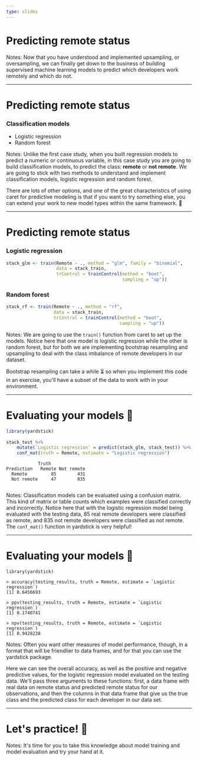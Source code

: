 ```yaml
---
type: slides
---
```


# Predicting remote status

Notes: Now that you have understood and implemented upsampling, or oversampling, we can finally get down to the business of building supervised machine learning models to predict which developers work remotely and which do not.

---

# Predicting remote status

### Classification models

- Logistic regression
- Random forest

Notes: Unlike the first case study, when you built regression models to predict a numeric or continuous variable, in this case study you are going to build classification models, to predict the class: **remote** or **not remote**. We are going to stick with two methods to understand and implement classification models, logistic regression and random forest. 

There are lots of other options, and one of the great characteristics of using caret for predictive modeling is that if you want to try something else, you can extend your work to new model types within the same framework. 💁

---

# Predicting remote status

### Logistic regression

```r
stack_glm <- train(Remote ~ ., method = "glm", family = "binomial",
                   data = stack_train,
                   trControl = trainControl(method = "boot",
                                            sampling = "up"))
```

### Random forest

```r
stack_rf <- train(Remote ~ ., method = "rf", 
                  data = stack_train,
                  trControl = trainControl(method = "boot",
                                           sampling = "up"))
```


Notes: We are going to use the `train()` function from caret to set up the models. Notice here that one model is logistic regression while the other is random forest, but for both we are implementing bootstrap resampling and upsampling to deal with the class imbalance of remote developers in our dataset.

Bootstrap resampling can take a while ⏳ so when you implement this code in an exercise, you'll have a subset of the data to work with in your environment.

---

# Evaluating your models 📏
  
```r
library(yardstick)
 
stack_test %>%
    mutate(`Logistic regression` = predict(stack_glm, stack_test)) %>%
    conf_mat(truth = Remote, estimate = "Logistic regression")
```

```out
            Truth
Prediction   Remote Not remote
  Remote         85        431
  Not remote     47        835
   
```

Notes: Classification models can be evaluated using a confusion matrix. This kind of matrix or table counts which examples were classified correctly and incorrectly. Notice here that with the logistic regression model being evaluated with the testing data, 85 real remote developers were classified as remote, and 835 not remote developers were classified as not remote. The `conf_mat()` function in yardstick is very helpful!

---

# Evaluating your models 📏

```out
library(yardstick)

> accuracy(testing_results, truth = Remote, estimate = `Logistic regression`)
[1] 0.6456693

> ppv(testing_results, truth = Remote, estimate = `Logistic regression`)
[1] 0.1740741

> npv(testing_results, truth = Remote, estimate = `Logistic regression`)
[1] 0.9428238
```

Notes: Often you want other measures of model performance, though, in a format that will be friendlier to data frames, and for that you can use the yardstick package. 

Here we can see the overall accuracy, as well as the positive and negative predictive values, for the logistic regression model evaluated on the testing data. We'll pass three arguments to these functions: first, a data frame with real data on remote status and predicted remote status for our observations, and then the columns in that data frame that give us the true class and the predicted class for each developer in our data set.

---

# Let's practice! 👯

Notes: It's time for you to take this knowledge about model training and model evaluation and try your hand at it.









